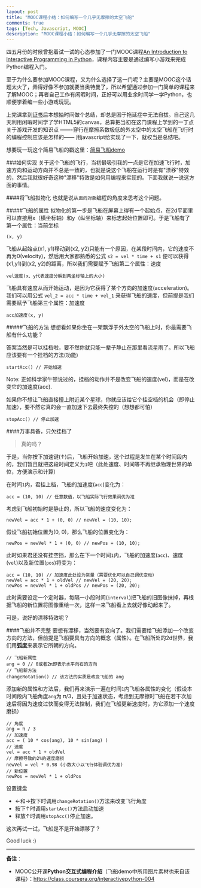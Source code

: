 ```yaml
---
layout: post
title: "MOOC课程小结：如何编写一个几乎无摩擦的太空飞船"
comments: true
tags: [Tech, Javascript, MOOC]
description: "MOOC课程小结：如何编写一个几乎无摩擦的太空飞船"
---
```


四五月份的时候曾抱着试一试的心态参加了一门MOOC课程[An Introduction to Interactive Programming in Python][mooc-python]，课程内容主要是通过编写小游戏来完成Python编程入门。

至于为什么要参加MOOC课程，又为什么选择了这一门呢？主要是MOOC这个话题太火了，弄得好像不参加就要当奥特曼了，所以希望通过参加一门简单的课程来了解MOOC；再者自己工作有闲暇时间，正好可以用业余时间学一学Python，也顺便学着编一些小游戏玩玩。

上完课拿到[证书][certification]后本想抽时间做个总结，却总是困于拖延症中无法自拔。自己这几天利用闲暇时间学了学HTML5的canvas，总算把当初在这门课程上学到的一丁点关于游戏开发的知识点 ——-穿行在摩擦系数极低的外太空中的太空飞船在飞行时的编程控制应该是怎样的—— 用javascript给实现了一下，就权当是总结吧。

想要玩一玩这个简易飞船的戳这里：[简易飞船demo][spaceship-link]

<!--more-->

###如何实现
关于这个飞船的飞行，当初最吸引我的一点是它在加速飞行时，加速方向和运动方向并不总是一致的，也就是说这个飞船在运行时是有"漂移"特效的，然后我就很好奇这种"漂移"特效是如何用编程来实现的。下面我就说一说这方面的事情。

####将飞船拟物化
也就是说从`面向对象`编程的角度来思考这个问题。

#####飞船的属性
拟物化的第一步是飞船在屏幕上得有一个起始点，在2d平面里可以直接用x（横坐标轴）和y（纵坐标轴）来标志起始位置即可。于是飞船有了第一个属性：当前坐标

    (x, y)

飞船从起始点(x1, y1)移动到(x2, y2)只能有一个原因，在某段时间内，它的速度不再为0(velocity)，然后用大家都熟悉的公式 `s2 = vel * time + s1` 便可以获得(x1,y1)到(x2, y2)的距离，所以我们需要赋予飞船第二个属性：速度

    vel速度(x、y代表速度分解到两坐标轴上的大小)

飞船具有速度从而开始运动，是因为它获得了某个方向的加速度(acceleration)。我们可以用公式 `vel_2 = acc * time + vel_1`  来获得飞船的速度，但前提是我们需要赋予飞船第三个属性：加速度

    acc加速度(x, y)

#####飞船的方法
想想看如果你坐在一架飘浮于外太空的飞船上时，你最需要飞船有什么功能？  

答案当然是可以挂档啦，要不然你就只能一辈子静止在那里看流星雨了。所以飞船应该要有一个挂档的方法(功能)

    startAcc() // 开始加速

Note: 正如科学家牛顿说过的，挂档的动作并不是改变飞船的速度(vel)，而是在改变它的加速度(acc).

如果你不想让飞船直接撞上附近某个星球，你就应该给它个挂空档的机会（即停止加速），要不然它真的会一直加速下去最终失控的（想想都可怕）

    stopAcc() // 停止加速

####万事具备，只欠挂档了 

 > 真的吗？

于是，当你按下加速键(↑)后，飞船开始加速，这个过程是发生在某个时间段内的，我们暂且就把这段时间定义为`1`吧（此处速度、时间等不再继承物理世界的单位，方便演示和计算）

在时间`1`内，君挂上档，飞船的加速度(`acc`)变化为：

    acc = (10, 10) // 任意数值，以飞船实际飞行效果调优为准

考虑到飞船初始时是静止的，所以飞船的速度变化为：

    newVel = acc * 1 + (0, 0) // newVel = (10, 10);

假设飞船初始位置为(0, 0)，那么飞船的位置变化为：

    newPos = newVel * 1 + (0, 0) // newPos = (10, 10);

此时如果君还没有挂空挡，那么在下一个时间`1`内，飞船的加速度(`acc`)、速度(`vel`)以及新位置(`pos`)将变为：

    acc = (10, 10) // 加速度此处设为常量（需要优化可以自己调优变动）
    newVel = acc * 1 + oldVel // newVel = (20, 20);
    newPos = newVel * 1 + oldPos // newPos = (20, 20);

此时需要设定一个定时器，每隔一小段时间(`interval`)把飞船的旧图像抹掉，再根据飞船的新位置将图像重绘一次，这样一来飞船看上去就好像动起来了。

可是，说好的漂移特效呢？

####飞船并不完整
要想有漂移，当然要有变向了。我们需要给飞船添加一个改变方向的方法，但前提是飞船要具有方向的概念（属性）。在飞船所处的2d世界，我们用**弧度**来表示它所朝的方向。
    
    // 飞船新属性
    ang = 0 // 0或者2π即表示水平向右的方向
    // 飞船新方法
    changeRotation() // 该方法的实质是改变飞船的 ang

添加新的属性和方法后，我们再来演示一遍在时间`1`内飞船各属性的变化（假设本时间段内飞船角度`ang`为 π/3，且处于加速状态，考虑到无摩擦时飞船在若干次加速后将因为速度过快而变得无法控制，我们在飞船更新速度时，为它添加一个速度磨损）
    
    // 角度
    ang = π / 3
    // 加速度
    acc = ( 10 * cos(ang), 10 * sin(ang) )
    // 速度
    vel = acc * 1 + oldVel
    // 摩擦导致的2%的速度磨损
    newVel = vel * 0.98 (小数大小以飞行体验调优为准)
    // 新位置
    newPos = newVel * 1 + oldPos

设置键盘
  
 - ←和→按下时调用`changeRotation()`方法来改变飞行角度
 - 按下↑时调用`startAcc()`方法启动加速
 - 释放↑时调用`stopAcc()`停止加速。

这次再试一试，飞船是不是开始漂移了？

Good luck :)

--------
**备注**：
 
 - MOOC公开课**Python交互式编程介绍**（飞船demo中所用图片素材也来自该课程）：https://class.coursera.org/interactivepython-004


[mooc-python]:https://class.coursera.org/interactivepython-004
[certification]:http://lyfing.qiniudn.com/docs/imgs/mooc/InteractivePython_Accomplishment_Statement.png
[spaceship-link]:http://lyfing.sinaapp.com/blog/demo/index/mooc-spaceship
